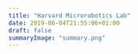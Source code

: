 ```yaml
---
title: "Harvard Microrobotics Lab"
date: 2019-06-04T21:55:06+01:00
draft: false
summaryImage: "summary.png"
---
```

